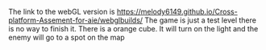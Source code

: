 
The link to the webGL version is
https://melody6149.github.io/Cross-platform-Assement-for-aie/webglbuilds/
The game is just a test level there is no way to finish it.
There is a orange cube. It will turn on the light and the enemy will go to a spot on the map
